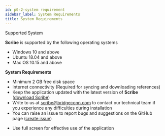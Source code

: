 ```yaml
---
id: p0-2-system requirement
sidebar_label: System Requirements
title: System Requirements
---
```


Supported System

**Scribe** is supported by the following operating systems

- Windows 10 and above
- Ubuntu 18.04 and above
- Mac OS 10.15 and above

**System Requirements**

- Minimum 2 GB free disk space
- Internet connectivity (Required for syncing and downloading references)
- Keep the application updated with the latest version of **Scribe** ([download Scribe](https://github.com/bible-technology/scribe-scripture-editor/releases))
- Write to us at scribe@bridgeconn.com to contact our technical team if you experience any difficulties during installation
- You can raise an issue to report bugs and suggestions on the GitHub page ([create issue](https://github.com/bible-technology/scribe-scripture-editor/issues))
<!-- - To ensure your system supports the target language, download the needed **font** on your device.  -->
- Use full screen for effective use of the application